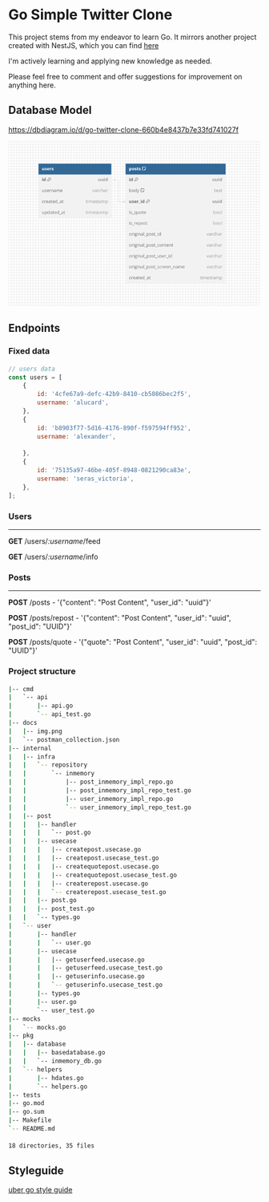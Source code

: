 # Go Simple Twitter Clone

This project stems from my endeavor to learn Go. It mirrors another project created with NestJS, which you can find [here](https://github.com/dexfs/challenge-twitter-clone)

I'm actively learning and applying new knowledge as needed.

Please feel free to comment and offer suggestions for improvement on anything here.



## Database Model
https://dbdiagram.io/d/go-twitter-clone-660b4e8437b7e33fd741027f


![img.png](docs/img.png)


## Endpoints

### Fixed data

```javascript
// users data
const users = [
    {
        id: '4cfe67a9-defc-42b9-8410-cb5086bec2f5',
        username: 'alucard',
    },
    {
        id: 'b8903f77-5d16-4176-890f-f597594ff952',
        username: 'alexander',

    },
    {
        id: '75135a97-46be-405f-8948-0821290ca83e',
        username: 'seras_victoria',
    },
];
```

### Users
___
**GET** /users/*:username*/feed

**GET** /users/*:username*/info

### Posts
___
**POST** /posts - '{"content": "Post Content", "user_id": "uuid"}'

**POST** /posts/repost - '{"content": "Post Content", "user_id": "uuid", "post_id": "UUID"}'

**POST** /posts/quote - '{"quote": "Post Content", "user_id": "uuid", "post_id": "UUID"}'

### Project structure
 ```bash
 |-- cmd
|   `-- api
|       |-- api.go
|       `-- api_test.go
|-- docs
|   |-- img.png
|   `-- postman_collection.json
|-- internal
|   |-- infra
|   |   `-- repository
|   |       `-- inmemory
|   |           |-- post_inmemory_impl_repo.go
|   |           |-- post_inmemory_impl_repo_test.go
|   |           |-- user_inmemory_impl_repo.go
|   |           `-- user_inmemory_impl_repo_test.go
|   |-- post
|   |   |-- handler
|   |   |   `-- post.go
|   |   |-- usecase
|   |   |   |-- createpost.usecase.go
|   |   |   |-- createpost.usecase_test.go
|   |   |   |-- createquotepost.usecase.go
|   |   |   |-- createquotepost.usecase_test.go
|   |   |   |-- createrepost.usecase.go
|   |   |   `-- createrepost.usecase_test.go
|   |   |-- post.go
|   |   |-- post_test.go
|   |   `-- types.go
|   `-- user
|       |-- handler
|       |   `-- user.go
|       |-- usecase
|       |   |-- getuserfeed.usecase.go
|       |   |-- getuserfeed.usecase_test.go
|       |   |-- getuserinfo.usecase.go
|       |   `-- getuserinfo.usecase_test.go
|       |-- types.go
|       |-- user.go
|       `-- user_test.go
|-- mocks
|   `-- mocks.go
|-- pkg
|   |-- database
|   |   |-- basedatabase.go
|   |   `-- inmemory_db.go
|   `-- helpers
|       |-- hdates.go
|       `-- helpers.go
|-- tests
|-- go.mod
|-- go.sum
|-- Makefile
`-- README.md

18 directories, 35 files

 ```

## Styleguide 

[uber go style guide](https://github.com/alcir-junior-caju/uber-go-style-guide-pt-br)
